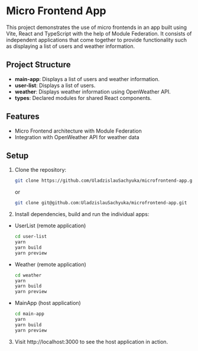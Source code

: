 # Micro Frontend App
This project demonstrates the use of micro frontends in an app built using Vite, React and TypeScript with the help of Module Federation. It consists of independent applications that come together to provide functionality such as displaying a list of users and weather information.

## Project Structure

- **main-app**: Displays a list of users and weather information.
- **user-list**: Displays a list of users.
- **weather**: Displays weather information using OpenWeather API.
- **types**: Declared modules for shared React components.

## Features

- Micro Frontend architecture with Module Federation
- Integration with OpenWeather API for weather data

## Setup

1. Clone the repository:

   ```bash
   git clone https://github.com/UladzislauSachyuka/microfrontend-app.git
   ```
   or
   ```bash
   git clone git@github.com:UladzislauSachyuka/microfrontend-app.git
   ```

3. Install dependencies, build and run the individual apps:
  - UserList (remote application)
     ```bash
     cd user-list
     yarn
     yarn build
     yarn preview
     ```
  - Weather (remote application)
    ```bash
    cd weather
    yarn
    yarn build
    yarn preview
    ```
  - MainApp (host application)
    ```bash
    cd main-app
    yarn
    yarn build
    yarn preview
    ```
  
3. Visit http://localhost:3000 to see the host application in action.
